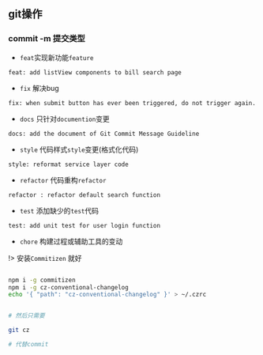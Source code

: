 ## git操作

### commit -m 提交类型

- `feat`实现新功能`feature`

`feat: add listView components to bill search page`

- `fix` 解决bug

`fix: when submit button has ever been triggered, do not trigger again.`

- `docs` 只针对`documention`变更

`docs: add the document of Git Commit Message Guideline`

- `style` 代码样式`style`变更(格式化代码)

`style: reformat service layer code`

- `refactor` 代码重构`refactor`

`refactor : refactor default search function`

- `test` 添加缺少的`test`代码

`test: add unit test for user login function`

- `chore` 构建过程或辅助工具的变动

!> 安装`Commitizen` 就好

```bash

npm i -g commitizen
npm i -g cz-conventional-changelog
echo '{ "path": "cz-conventional-changelog" }' > ~/.czrc


# 然后只需要

git cz

# 代替commit

```
